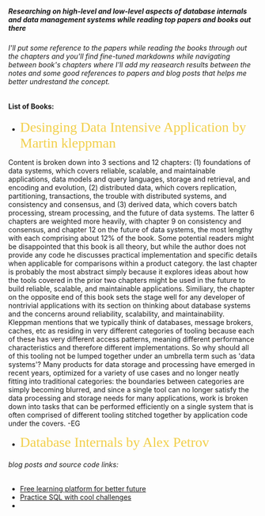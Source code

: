##### Researching on high-level and low-level aspects of database internals and data management systems while reading top papers and books out there
###### I'll put some reference to the papers while reading the books through out the chapters and you'll find fine-tuned markdowns while navigating between book's chapters where I'll add my reasearch results between the notes and some good references to papers and blog posts that helps me better undrestand the concept.

#### List of Books:

- <span style="color: #f2cf4a; font-family: Babas; font-size: 2em;">Desinging Data Intensive Application by Martin kleppman</span>

Content is broken down into 3 sections and 12 chapters: (1) foundations of data systems, which covers reliable, scalable, and maintainable applications, data models and query languages, storage and retrieval, and encoding and evolution, (2) distributed data, which covers replication, partitioning, transactions, the trouble with distributed systems, and consistency and consensus, and (3) derived data, which covers batch processing, stream processing, and the future of data systems. The latter 6 chapters are weighted more heavily, with chapter 9 on consistency and consensus, and chapter 12 on the future of data systems, the most lengthy with each comprising about 12% of the book.
Some potential readers might be disappointed that this book is all theory, but while the author does not provide any code he discusses practical implementation and specific details when applicable for comparisons within a product category. the last chapter is probably the most abstract simply because it explores ideas about how the tools covered in the prior two chapters might be used in the future to build reliable, scalable, and maintainable applications. Similiary, the chapter on the opposite end of this book sets the stage well for any developer of nontrivial applications with its section on thinking about database systems and the concerns around reliability, scalability, and maintainability.
Kleppman mentions that we typically think of databases, message brokers, caches, etc as residing in very different categories of tooling because each of these has very different access patterns, meaning different performance characteristics and therefore different implementations. So why should all of this tooling not be lumped together under an umbrella term such as 'data systems'? Many products for data storage and processing have emerged in recent years, optimized for a variety of use cases and no longer neatly fitting into traditional categories: the boundaries between categories are simply becoming blurred, and since a single tool can no longer satisfy the data processing and storage needs for many applications, work is broken down into tasks that can be performed efficiently on a single system that is often comprised of different tooling stitched together by application code under the covers. -EG



- <span style="color: #f2cf4a; font-family: Babas; font-size: 2em;">Database Internals by Alex Petrov</span>



###### blog posts and source code links:
- [Free learning platform for better future](https://www.javatpoint.com/dbms-tutorial)
- [Practice SQL with cool challenges](https://www.hackerrank.com/domains/sql)
- 